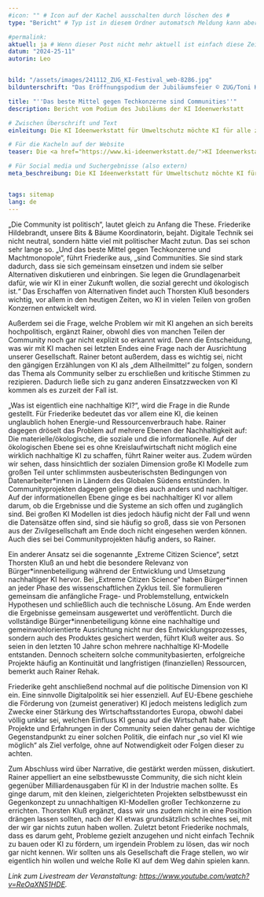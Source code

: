 ```yaml
---
#icon: "" # Icon auf der Kachel ausschalten durch löschen des #
type: "Bericht" # Typ ist in diesem Ordner automatsch Meldung kann aber hier überschrieben werden z.B. mit "Veröffentlichung" - der Typ erscheint in der Kachel

#permalink: 
aktuell: ja # Wenn dieser Post nicht mehr aktuell ist einfach diese Zeile mit # auskommentieren
datum: "2024-25-11"
autorin: Leo


bild: "/assets/images/241112_ZUG_KI-Festival_web-8286.jpg"
bildunterschrift: "Das Eröffnungspodium der Jubiläumsfeier © ZUG/Toni Kretschmer "

title: "''Das beste Mittel gegen Techkonzerne sind Communities''"
description: Bericht vom Podium des Jubiläums der KI Ideenwerkstatt

# Zwischen Überschrift und Text
einleitung: Die KI Ideenwerkstatt für Umweltschutz möchte KI für alle zugänglich, gemeinwohlorientiert und umweltgerecht gestalten. Sie ist vor Ort in Berlin-Neukölln und digital die Anlaufstelle für alle, die Künstliche Intelligenz gemeinwohlorientiert für den Umweltschutz einsetzen möchten. Die Ideenwerkstatt veranstaltet Workshops und andere Formate, informiert über KI und berät Initiativen ganz konkret bei ihren Projekten. Am 12.11.2024 hat sie ihr zweijähriges Jubiläum mit einem abwechlungsreichen Programm mit Einblicken in aktuelle Projekte, interaktiven Workshops und anregenden Diskussionen gefeiert. Wir berichten vom Eröffnungspanel, auf dem unter anderem Friederike Hildebrandt, Bits & Bäume Koordinatorin, Rainer Rehak (Weizenbaum-Institut, Wissenschaftszentrum Berlin für Sozialforschung, Forum InformatikerInnen für Frieden und gesellschaftliche Verantwortung und langjähriger Aktiver bei Bits & Bäume), sowie Thorsten Kluß (KI-Ideenwerkstatt) sitzen.

# Für die Kacheln auf der Website
teaser: Die <a href="https://www.ki-ideenwerkstatt.de/">KI Ideenwerkstatt für Umweltschutz</a> möchte KI für alle zugänglich, gemeinwohlorientiert und umweltgerecht gestalten. Am 12.11.2024 hat die KI Ideenwerkstatt ihr zweijähriges Jubiläum gefeiert. Wir berichten vom Eröffnungspodium auf dem unter anderem unsere Bits & Bäume Koordinatorin Friederike Hildebrandt, sowie unser langjähriger Bits & Bäume Aktiver Rainer Rehak saßen.

# Für Social media und Suchergebnisse (also extern)
meta_beschreibung: Die KI Ideenwerkstatt für Umweltschutz möchte KI für alle zugänglich, gemeinwohlorientiert und umweltgerecht gestalten. Am 12.11.2024 hat die KI Ideenwerkstatt ihr zweijähriges Jubiläum gefeiert. Wir berichten vom Eröffnungspodium auf dem unter anderem unsere Bits & Bäume Koordinatorin Friederike Hildebrandt, sowie unser langjähriger Bits & Bäume Aktiver Rainer Rehak saßen.


tags: sitemap
lang: de
---
```


„Die Community ist politisch“, lautet gleich zu Anfang die These. Friederike Hildebrandt, unsere Bits & Bäume Koordinatorin, bejaht. Digitale Technik sei nicht neutral, sondern hätte viel mit politischer Macht zutun. Das sei schon sehr lange so. „Und das beste Mittel gegen Techkonzerne und Machtmonopole“, führt Friederike aus, „sind Communities. Sie sind stark dadurch, dass sie sich gemeinsam einsetzen und indem sie selber Alternativen diskutieren und einbringen. Sie legen die Grundlagenarbeit dafür, wie wir KI in einer Zukunft wollen, die sozial gerecht und ökologisch ist.“ Das Erschaffen von Alternativen findet auch Thorsten Kluß besonders wichtig, vor allem in den heutigen Zeiten, wo KI in vielen Teilen von großen Konzernen entwickelt wird.

Außerdem sei die Frage, welche Problem wir mit KI angehen an sich bereits hochpolitisch, ergänzt Rainer, obwohl dies von manchen Teilen der Community noch gar nicht explizit so erkannt wird. Denn die Entscheidung, was wir mit KI machen sei letzten Endes eine Frage nach der Ausrichtung unserer Gesellschaft. Rainer betont außerdem, dass es wichtig sei, nicht den gängigen Erzählungen von KI als „dem Allheilmittel“ zu folgen, sondern das Thema als Community selber zu erschließen und kritische Stimmen zu rezipieren. Dadurch ließe sich zu ganz anderen Einsatzzwecken von KI kommen als es zurzeit der Fall ist.

„Was ist eigentlich eine nachhaltige KI?“, wird die Frage in die Runde gestellt. Für Friederike bedeutet das vor allem eine KI, die keinen unglaublich hohen Energie-und Ressourcenverbrauch habe. Rainer dagegen dröselt das Problem auf mehrere Ebenen der Nachhaltigkeit auf: Die materielle/ökologische, die soziale und die informationelle. Auf der ökologischen Ebene sei es ohne Kreislaufwirtschaft nicht möglich eine wirklich nachhaltige KI zu schaffen, führt Rainer weiter aus. Zudem würden wir sehen, dass hinsichtlich der sozialen Dimension große KI Modelle zum großen Teil unter schlimmsten ausbeuterischsten Bedingungen von Datenarbeiter&ast;innen in Ländern des Globalen Südens entstünden. In Communityprojekten dagegen gelinge dies auch anders und nachhaltiger. 
Auf der informationellen Ebene ginge es bei nachhaltiger KI vor allem darum, ob die Ergebnisse und die Systeme an sich offen und zugänglich sind. Bei großen KI Modellen ist dies jedoch häufig nicht der Fall und wenn die Datensätze offen sind, sind sie häufig so groß, dass sie von Personen aus der Zivilgesellschaft am Ende doch nicht eingesehen werden können. Auch dies sei bei Communityprojekten häufig anders, so Rainer.

Ein anderer Ansatz sei die sogenannte „Extreme Citizen Science“, setzt Thorsten Kluß an und hebt die besondere Relevanz von Bürger&ast;innenbeteiligung während der Entwicklung und Umsetzung nachhaltiger KI hervor. Bei „Extreme Citizen Science“  haben Bürger&ast;innen an jeder Phase des wissenschaftlichen Zyklus teil. Sie formulieren gemeinsam die anfängliche Frage- und Problemstellung, entwickeln Hypothesen und schließlich auch die technische Lösung. Am Ende werden die Ergebnisse gemeinsam ausgewertet und veröffentlicht. Durch die vollständige Bürger&ast;innenbeteiligung könne eine nachhaltige und gemeinwohlorientierte Ausrichtung nicht nur des Entwicklungsprozesses, sondern auch des Produktes gesichert werden, führt Kluß weiter aus.
So seien in den letzten 10 Jahre schon mehrere nachhaltige KI-Modelle entstanden. Dennoch scheitern solche communitybasierten, erfolgreiche Projekte häufig an Kontinuität und langfristigen (finanziellen) Ressourcen, bemerkt auch Rainer Rehak.

Friederike geht anschließend nochmal auf die politische Dimension von KI ein. Eine sinnvolle Digitalpolitik sei hier essenziell. Auf EU-Ebene geschiehe die Förderung von (zumeist generativer) KI jedoch meistens lediglich zum Zwecke einer Stärkung des Wirtschaftsstandortes Europa, obwohl dabei völlig unklar sei, welchen Einfluss KI genau auf die Wirtschaft habe. Die Projekte und Erfahrungen in der Community seien daher genau der wichtige Gegenstandpunkt zu einer solchen Politik, die einfach nur „so viel KI wie möglich“ als Ziel verfolge, ohne auf Notwendigkeit oder Folgen dieser zu achten.

Zum Abschluss wird über Narrative, die gestärkt werden müssen, diskutiert. Rainer appelliert an eine selbstbewusste Community, die sich nicht klein gegenüber Milliardenausgaben für KI in der Industrie machen sollte. Es ginge darum, mit den kleinen, zielgerichteten Projekten selbstbewusst ein Gegenkonzept zu unnachhaltigen KI-Modellen großer Techkonzerne zu errichten. Thorsten Kluß ergänzt, dass wir uns zudem nicht in eine Position drängen lassen sollten, nach der KI etwas grundsätzlich schlechtes sei, mit der wir gar nichts zutun haben wollen. Zuletzt betont Friederike nochmals, dass es darum geht, Probleme gezielt anzugehen und nicht einfach Technik zu bauen oder KI zu fördern, um irgendein Problem zu lösen, das wir noch gar nicht kennen. Wir sollten uns als Gesellschaft die Frage stellen, wo wir eigentlich hin wollen und welche Rolle KI auf dem Weg dahin spielen kann.


*Link zum Livestream der Veranstaltung: https://www.youtube.com/watch?v=ReOqXN51HDE.*
